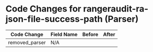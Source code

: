 # Code Changes for rangeraudit-ra-json-file-success-path (Parser)

| Code Change | Field Name | Before | After |
|-------------|------------|--------|-------|
| removed_parser | N/A |  |  |
